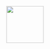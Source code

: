 <div id="header" align="center">
  <img src="https://media.giphy.com/media/v1.Y2lkPTc5MGI3NjExOGNqbGMyMHV4c2ZwZXYxazRrNHF0c3BrYmI4YnJ3dXY2ZHJ5bnd1eCZlcD12MV9pbnRlcm5hbF9naWZfYnlfaWQmY3Q9Zw/7zoGkR1qTyvzBFfLID/giphy-downsized-large.gif" width="100"/>
</div>

<!--
**maffiks/maffiks** is a ✨ _special_ ✨ repository because its `README.md` (this file) appears on your GitHub profile.

Here are some ideas to get you started:

- 🔭 I’m currently working on ...
- 🌱 I’m currently learning ...
- 👯 I’m looking to collaborate on ...
- 🤔 I’m looking for help with ...
- 💬 Ask me about ...
- 📫 How to reach me: ...
- 😄 Pronouns: ...
- ⚡ Fun fact: ...
-->
